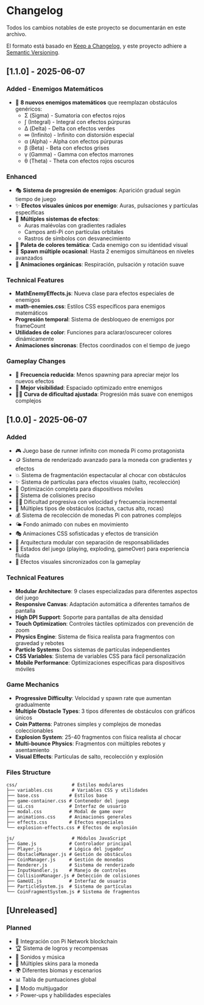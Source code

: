 # Changelog

Todos los cambios notables de este proyecto se documentarán en este archivo.

El formato está basado en [Keep a Changelog](https://keepachangelog.com/en/1.0.0/),
y este proyecto adhiere a [Semantic Versioning](https://semver.org/spec/v2.0.0.html).

## [1.1.0] - 2025-06-07

### Added - Enemigos Matemáticos
- 🧮 **8 nuevos enemigos matemáticos** que reemplazan obstáculos genéricos:
  - Σ (Sigma) - Sumatoria con efectos rojos
  - ∫ (Integral) - Integral con efectos púrpuras  
  - Δ (Delta) - Delta con efectos verdes
  - ∞ (Infinito) - Infinito con distorsión especial
  - α (Alpha) - Alpha con efectos púrpuras
  - β (Beta) - Beta con efectos grises
  - γ (Gamma) - Gamma con efectos marrones
  - θ (Theta) - Theta con efectos rojos oscuros

### Enhanced
- 🎭 **Sistema de progresión de enemigos**: Aparición gradual según tiempo de juego
- ✨ **Efectos visuales únicos por enemigo**: Auras, pulsaciones y partículas específicas
- 🌟 **Múltiples sistemas de efectos**: 
  - Auras malévolas con gradientes radiales
  - Campos anti-Pi con partículas orbitales
  - Rastros de símbolos con desvanecimiento
- 🎨 **Paleta de colores temática**: Cada enemigo con su identidad visual
- 📐 **Spawn múltiple ocasional**: Hasta 2 enemigos simultáneos en niveles avanzados
- 🎪 **Animaciones orgánicas**: Respiración, pulsación y rotación suave

### Technical Features
- **MathEnemyEffects.js**: Nueva clase para efectos especiales de enemigos
- **math-enemies.css**: Estilos CSS específicos para enemigos matemáticos
- **Progresión temporal**: Sistema de desbloqueo de enemigos por frameCount
- **Utilidades de color**: Funciones para aclarar/oscurecer colores dinámicamente
- **Animaciones síncronas**: Efectos coordinados con el tiempo de juego

### Gameplay Changes
- 🐌 **Frecuencia reducida**: Menos spawning para apreciar mejor los nuevos efectos
- 🎯 **Mejor visibilidad**: Espaciado optimizado entre enemigos
- 🏃‍♂️ **Curva de dificultad ajustada**: Progresión más suave con enemigos complejos

## [1.0.0] - 2025-06-07

### Added
- 🎮 Juego base de runner infinito con moneda Pi como protagonista
- 🪙 Sistema de renderizado avanzado para la moneda con gradientes y efectos
- 💥 Sistema de fragmentación espectacular al chocar con obstáculos
- ✨ Sistema de partículas para efectos visuales (salto, recolección)
- 📱 Optimización completa para dispositivos móviles
- 🎯 Sistema de colisiones preciso
- 🏃‍♂️ Dificultad progresiva con velocidad y frecuencia incremental
- 🎨 Múltiples tipos de obstáculos (cactus, cactus alto, rocas)
- 💰 Sistema de recolección de monedas Pi con patrones complejos
- 🌤️ Fondo animado con nubes en movimiento
- 🎭 Animaciones CSS sofisticadas y efectos de transición
- 📐 Arquitectura modular con separación de responsabilidades
- 🎪 Estados del juego (playing, exploding, gameOver) para experiencia fluida
- 🎵 Efectos visuales sincronizados con la gameplay

### Technical Features
- **Modular Architecture**: 9 clases especializadas para diferentes aspectos del juego
- **Responsive Canvas**: Adaptación automática a diferentes tamaños de pantalla
- **High DPI Support**: Soporte para pantallas de alta densidad
- **Touch Optimization**: Controles táctiles optimizados con prevención de zoom
- **Physics Engine**: Sistema de física realista para fragmentos con gravedad y rebotes
- **Particle Systems**: Dos sistemas de partículas independientes
- **CSS Variables**: Sistema de variables CSS para fácil personalización
- **Mobile Performance**: Optimizaciones específicas para dispositivos móviles

### Game Mechanics
- **Progressive Difficulty**: Velocidad y spawn rate que aumentan gradualmente
- **Multiple Obstacle Types**: 3 tipos diferentes de obstáculos con gráficos únicos
- **Coin Patterns**: Patrones simples y complejos de monedas coleccionables
- **Explosion System**: 25-40 fragmentos con física realista al chocar
- **Multi-bounce Physics**: Fragmentos con múltiples rebotes y asentamiento
- **Visual Effects**: Partículas de salto, recolección y explosión

### Files Structure
```
css/                    # Estilos modulares
├── variables.css       # Variables CSS y utilidades
├── base.css           # Estilos base
├── game-container.css # Contenedor del juego
├── ui.css             # Interfaz de usuario
├── modal.css          # Modal de game over
├── animations.css     # Animaciones generales
├── effects.css        # Efectos especiales
└── explosion-effects.css # Efectos de explosión

js/                     # Módulos JavaScript
├── Game.js            # Controlador principal
├── Player.js          # Lógica del jugador
├── ObstacleManager.js # Gestión de obstáculos
├── CoinManager.js     # Gestión de monedas
├── Renderer.js        # Sistema de renderizado
├── InputHandler.js    # Manejo de controles
├── CollisionManager.js # Detección de colisiones
├── GameUI.js          # Interfaz de usuario
├── ParticleSystem.js  # Sistema de partículas
└── CoinFragmentSystem.js # Sistema de fragmentos
```

## [Unreleased]

### Planned
- 🔗 Integración con Pi Network blockchain
- 🏆 Sistema de logros y recompensas
- 🎵 Sonidos y música
- 🎨 Múltiples skins para la moneda
- 🌍 Diferentes biomas y escenarios
- 📊 Tabla de puntuaciones global
- 👥 Modo multijugador
- ⚡ Power-ups y habilidades especiales